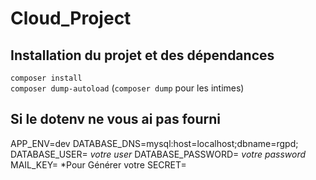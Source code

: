# Cloud_Project


## Installation du projet et des dépendances

```composer install```<br/>
```composer dump-autoload``` (```composer dump``` pour les intimes)

## Si le dotenv ne vous ai pas fourni 

APP_ENV=dev
DATABASE_DNS=mysql:host=localhost;dbname=rgpd;
DATABASE_USER= *votre user*
DATABASE_PASSWORD= *votre password*
MAIL_KEY= *Pour Générer votre 
SECRET=